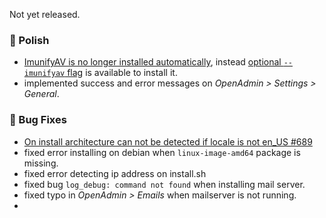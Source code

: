 Not yet released.

### 💅 Polish
- [ImunifyAV is no longer installed automatically](https://community.openpanel.org/d/193-dont-install-imunifyav-by-default), instead [optional `--imunifyav` flag](/install) is available to install it.
- implemented success and error messages on *OpenAdmin > Settings > General*.

### 🐛 Bug Fixes
- [On install architecture can not be detected if locale is not en_US #689](https://github.com/stefanpejcic/OpenPanel/issues/689)
- fixed error installing on debian when `linux-image-amd64` package is missing.
- fixed error detecting ip address on install.sh
- fixed bug `log_debug: command not found` when installing mail server.
- fixed typo in *OpenAdmin > Emails* when mailserver is not running.
- 
